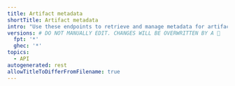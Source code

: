 ```yaml
---
title: Artifact metadata
shortTitle: Artifact metadata
intro: "Use these endpoints to retrieve and manage metadata for artifacts in your organization. Artifact metadata provides information about build artifacts, their provenance, and related details."
versions: # DO NOT MANUALLY EDIT. CHANGES WILL BE OVERWRITTEN BY A 🤖
  fpt: '*'
  ghec: '*'
topics:
  - API
autogenerated: rest
allowTitleToDifferFromFilename: true
---
```


<!-- Content after this section is automatically generated -->
